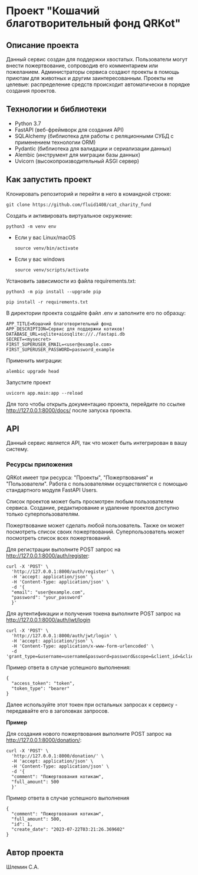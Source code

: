 # Проект "Кошачий благотворительный фонд QRKot"

## Описание проекта

Данный сервис создан для поддержки хвостатых. Пользователи могут внести пожертвование,
сопроводив его комментарием или пожеланием. Администраторы сервиса создают проекты в помощь
приютам для животных и другим заинтересованным. Проекты не целевые: распределение средств
происходит автоматически в порядке создания проектов.

## Технологии и библиотеки

 - Python 3.7
 - FastAPI (веб-фреймворк для создания API)
 - SQLAlchemy (библиотека для работы с реляционными СУБД с применением технологии ORM)
 - Pydantic (библиотека для валидации и сериализации данных)
 - Alembic (инструмент для миграции базы данных)
 - Uvicorn (высокопроизводительный ASGI сервер)

## Как запустить проект

Клонировать репозиторий и перейти в него в командной строке:
```
git clone https://github.com/fluid1408/cat_charity_fund
```

Создать и активировать виртуальное окружение:
```
python3 -m venv env
```

* Если у вас Linux/macOS

    ```
    source venv/bin/activate
    ```

* Если у вас windows

    ```
    source venv/scripts/activate
    ```

Установить зависимости из файла requirements.txt:

```
python3 -m pip install --upgrade pip
```

```
pip install -r requirements.txt
```

В директории проекта создайте файл .env и заполните его по образцу:

```
APP_TITLE=Кошачий благотворительный фонд
APP_DESCRIPTION=Сервис для поддержки котиков!
DATABASE_URL=sqlite+aiosqlite:///./fastapi.db
SECRET=<mysecret>
FIRST_SUPERUSER_EMAIL=<user@example.com>
FIRST_SUPERUSER_PASSWORD=password_example

```

Применить миграции:

```
alembic upgrade head
```

Запустите проект

```
uvicorn app.main:app --reload
```

Для того чтобы открыть документацию проекта, перейдите по ссылке http://127.0.0.1:8000/docs/ после запуска проекта.

## API
Данный сервис является API, так что может быть интегрирован в вашу систему.

### Ресурсы приложения
QRKot имеет три ресурса: "Проекты", "Пожертвования" и "Пользователи".
Работа с пользователями осуществляется с помощью стандартного модуля FastAPI Users.

Список проектов может быть просмотрен любым пользователем сервиса. Создание, редактирование
и удаление проектов доступно только суперпользователям.

Пожертвование может сделать любой пользователь. Также он может посмотреть список
своих пожертвований. Суперпользователь может посмотреть список всех пожертвований.

Для регистрации выполните POST запрос на http://127.0.0.1:8000/auth/register:
```
curl -X 'POST' \
  'http://127.0.0.1:8000/auth/register' \
  -H 'accept: application/json' \
  -H 'Content-Type: application/json' \
  -d '{
  "email": "user@example.com",
  "password": "your_password"
  }'
```

Для аутентификации и получения токена выполните POST запрос на http://127.0.0.1:8000/auth/jwt/login
```
curl -X 'POST' \
  'http://127.0.0.1:8000/auth/jwt/login' \
  -H 'accept: application/json' \
  -H 'Content-Type: application/x-www-form-urlencoded' \
  -d 'grant_type=&username=username&password=password&scope=&client_id=&client_secret='
```

Пример ответа в случае успешного выполнения:
```
{
  "access_token": "token",
  "token_type": "bearer"
}
```

Далее используйте этот токен при остальных запросах к сервису - передавайте его в заголовках запросов.

**Пример**

Для создания нового пожертвования выполните POST запрос на http://127.0.0.1:8000/donation/:
```
curl -X 'POST' \
  'http://127.0.0.1:8000/donation/' \
  -H 'accept: application/json' \
  -H 'Content-Type: application/json' \
  -d '{
  "comment": "Пожертвования котикам",
  "full_amount": 500
  }'
```

Пример ответа в случае успешного выполнения

```
{
  "comment": "Пожертвования котикам",
  "full_amount": 500,
  "id": 1,
  "create_date": "2023-07-22T03:21:26.369602"
}
```

## Автор проекта

Шлемин С.А.
